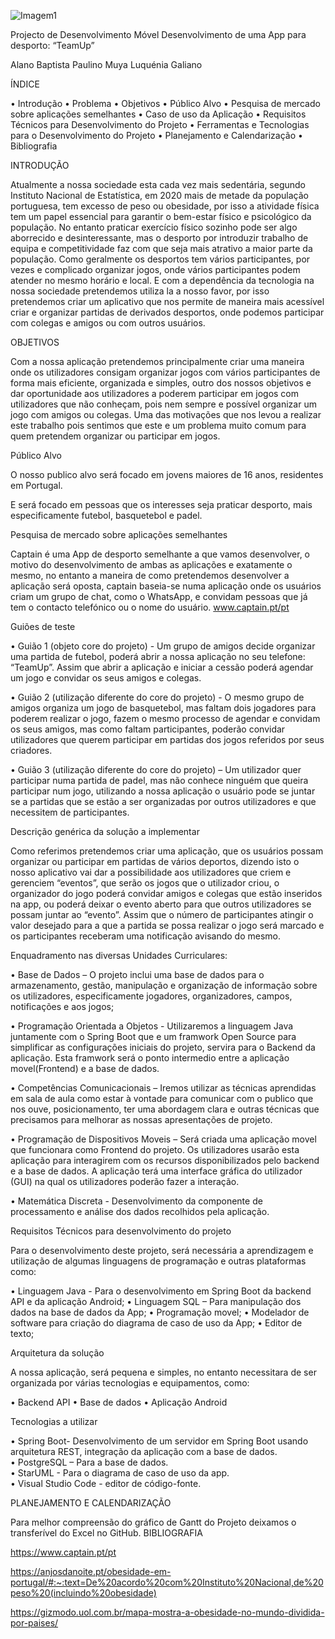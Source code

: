 ![Imagem1](https://user-images.githubusercontent.com/99680341/197422438-50bb6d0d-4a94-4d1f-9d3c-1bb538d984ec.png)

Projecto de Desenvolvimento Móvel
Desenvolvimento de uma App para desporto: “TeamUp”




















Alano Baptista
Paulino Muya
Luquénia Galiano


ÍNDICE

•	Introdução
•	Problema
•	Objetivos
•	Público Alvo
•	Pesquisa de mercado sobre aplicações semelhantes
•	Caso de uso da Aplicação
•	Requisitos Técnicos para Desenvolvimento do Projeto
•	Ferramentas e Tecnologias para o Desenvolvimento do Projeto
•	Planejamento e Calendarização
•	Bibliografia






















INTRODUÇÃO

Atualmente a nossa sociedade esta cada vez mais sedentária, segundo Instituto Nacional de Estatística, em 2020 mais de metade da população portuguesa, tem excesso de peso ou obesidade, por isso a atividade física tem um papel essencial para garantir o bem-estar físico e psicológico da população.
No entanto praticar exercício físico sozinho pode ser algo aborrecido e desinteressante, mas o desporto por introduzir trabalho de equipa e competitividade faz com que seja mais atrativo a maior parte da população. Como geralmente os desportos tem vários participantes, por vezes e complicado organizar jogos, onde vários participantes podem atender no mesmo horário e local. 
E com a dependência da tecnologia na nossa sociedade pretendemos utiliza la a nosso favor, por isso pretendemos criar um aplicativo que nos permite de maneira mais acessível criar e organizar partidas de derivados desportos, onde podemos participar com colegas e amigos ou com outros usuários.


OBJETIVOS

Com a nossa aplicação pretendemos principalmente criar uma maneira onde os utilizadores consigam organizar jogos com vários participantes de forma mais eficiente, organizada e simples, outro dos nossos objetivos e dar oportunidade aos utilizadores a poderem participar em jogos com utilizadores que não conheçam, pois nem sempre e possível organizar um jogo com amigos ou colegas.
Uma das motivações que nos levou a realizar este trabalho pois sentimos que este e um problema muito comum para quem pretendem organizar ou participar em jogos.



Público Alvo

O nosso publico alvo será focado em jovens maiores de 16 anos, residentes em Portugal.

E será focado em pessoas que os interesses seja praticar desporto, mais especificamente futebol, basquetebol e padel.

Pesquisa de mercado sobre aplicações semelhantes

Captain é uma App de desporto semelhante a que vamos desenvolver, o motivo do desenvolvimento de ambas as aplicações e exatamente o mesmo, no entanto a maneira de como pretendemos desenvolver a aplicação será oposta, captain baseia-se numa aplicação onde os usuários criam um grupo de chat, como o WhatsApp, e convidam pessoas que já tem o contacto telefónico ou o nome do usuário.	www.captain.pt/pt

Guiões de teste 

•	Guião 1 (objeto core do projeto) - Um grupo de amigos decide organizar uma partida de futebol, poderá abrir a nossa aplicação no seu telefone: “TeamUp”. Assim que abrir a aplicação e iniciar a cessão poderá agendar um jogo e convidar os seus amigos e colegas.

•	Guião 2 (utilização diferente do core do projeto) - O mesmo grupo de amigos organiza um jogo de basquetebol, mas faltam dois jogadores para poderem realizar o jogo, fazem o mesmo processo de agendar e convidam os seus amigos, mas como faltam participantes, poderão convidar utilizadores que querem participar em partidas dos jogos referidos por seus criadores.

•	Guião 3 (utilização diferente do core do projeto) – Um utilizador quer participar numa partida de padel, mas não conhece ninguém que queira participar num jogo, utilizando a nossa aplicação o usuário pode se juntar se a partidas que se estão a ser organizadas por outros utilizadores e que necessitem de participantes.


Descrição genérica da solução a implementar

Como referimos pretendemos criar uma aplicação, que os usuários possam organizar ou participar em partidas de vários deportos, dizendo isto o nosso aplicativo vai dar a possibilidade aos utilizadores que criem e gerenciem “eventos”, que serão os jogos que o utilizador criou, o organizador do jogo poderá convidar amigos e colegas que estão inseridos na app, ou poderá deixar o evento aberto para que outros utilizadores se possam juntar ao “evento”. 		Assim que o número de participantes atingir o valor desejado para a que a partida se possa realizar o jogo será marcado e os participantes receberam uma notificação avisando do mesmo.


Enquadramento nas diversas Unidades Curriculares: 

•	Base de Dados – O projeto inclui uma base de dados para o armazenamento, gestão, manipulação e organização de informação sobre os utilizadores, especificamente jogadores, organizadores, campos, notificações e aos jogos;

•	Programação Orientada a Objetos - Utilizaremos a linguagem Java juntamente com o Spring Boot que e um framwork Open Source para simplificar as configurações iniciais do projeto, servira para o Backend da aplicação. Esta framwork será o ponto intermedio entre a aplicação movel(Frontend) e a base de dados.

•	Competências Comunicacionais – Iremos utilizar as técnicas aprendidas em sala de aula como estar à vontade para comunicar com o publico que nos ouve, posicionamento, ter uma abordagem clara e outras técnicas que precisamos para melhorar as nossas apresentações de projeto. 


•	Programação de Dispositivos Moveis – Será criada uma aplicação movel que funcionara como Frontend do projeto. Os utilizadores usarão esta aplicação para interagirem com os recursos disponibilizados pelo backend e a base de dados.  A aplicação terá uma interface gráfica do utilizador (GUI) na qual os utilizadores poderão fazer a interação.

•	Matemática Discreta - Desenvolvimento da componente de processamento e análise dos dados recolhidos pela aplicação.

Requisitos Técnicos para desenvolvimento do projeto

 Para o desenvolvimento deste projeto, será necessária a aprendizagem e utilização de algumas linguagens de programação e outras plataformas como:
 
•	Linguagem Java - Para o desenvolvimento em Spring Boot da backend API e da aplicação Android;
•	Linguagem SQL – Para manipulação dos dados na base de dados da App;
•	Programação movel;
•	Modelador de software para criação do diagrama de caso de uso da App;
•	Editor de texto;

Arquitetura da solução

A nossa aplicação, será pequena e simples, no entanto necessitara de ser organizada por várias tecnologias e equipamentos, como:

•	Backend API
•	Base de dados
•	Aplicação Android

Tecnologias a utilizar 

•	Spring Boot- Desenvolvimento de um servidor em Spring Boot usando arquitetura REST, integração da aplicação com a base de dados.    
•	PostgreSQL – Para a base de dados.  
•	StarUML - Para o diagrama de caso de uso da app.  
•	Visual Studio Code -  editor de código-fonte.      




PLANEJAMENTO E CALENDARIZAÇÃO
 

 
 
Para melhor compreensão do gráfico de Gantt do Projeto deixamos o transferível do Excel no GitHub.
BIBLIOGRAFIA

https://www.captain.pt/pt

https://anjosdanoite.pt/obesidade-em-portugal/#:~:text=De%20acordo%20com%20Instituto%20Nacional,de%20peso%20(incluindo%20obesidade) 

https://gizmodo.uol.com.br/mapa-mostra-a-obesidade-no-mundo-dividida-por-paises/







